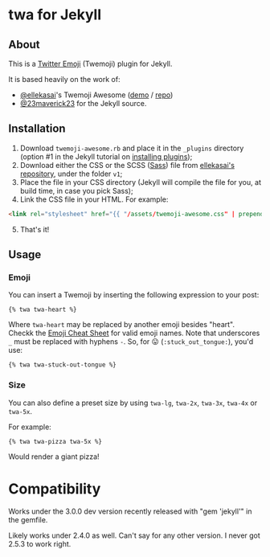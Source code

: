 # twa for Jekyll

## About

This is a [Twitter Emoji](https://twemoji.twitter.com/) (Twemoji) plugin for Jekyll.

It is based heavily on the work of:

- [@ellekasai](https://github.com/ellekasai)'s Twemoji Awesome ([demo](http://ellekasai.github.io/twemoji-awesome/) / [repo](https://github.com/ellekasai/twemoji-awesome))
- [@23maverick23](https://github.com/23maverick23) for the Jekyll source.


## Installation

1. Download `twemoji-awesome.rb` and place it in the `_plugins` directory (option #1 in the Jekyll tutorial on [installing plugins](https://jekyllrb.com/docs/plugins/installation/));
2. Download either the CSS or the SCSS ([Sass](https://sass-lang.com/)) file from [ellekasai's repository](https://github.com/ellekasai/twemoji-awesome), under the folder `v1`;
3. Place the file in your CSS directory (Jekyll will compile the file for you, at build time, in case you pick Sass);
4. Link the CSS file in your HTML. For example:
```html
<link rel="stylesheet" href="{{ "/assets/twemoji-awesome.css" | prepend: site.baseurl }}">
```
5. That's it!


## Usage

### Emoji
You can insert a Twemoji by inserting the following expression to your post:

```
{% twa twa-heart %}
```

Where `twa-heart` may be replaced by another emoji besides "heart". Checkk the [Emoji Cheat Sheet](https://www.webfx.com/tools/emoji-cheat-sheet/) for valid emoji names. Note that underscores `_` must be replaced with hyphens `-`. So, for :stuck_out_tongue: (`:stuck_out_tongue:`), you'd use:

```
{% twa twa-stuck-out-tongue %}
```

### Size
You can also define a preset size by using `twa-lg`, `twa-2x`, `twa-3x`, `twa-4x` or `twa-5x`.

For example:
```
{% twa twa-pizza twa-5x %}
```
Would render a giant pizza!


# Compatibility

Works under the 3.0.0 dev version recently released with "gem 'jekyll'" in the gemfile.

Likely works under 2.4.0 as well. Can't say for any other version. I never got 2.5.3 to work right.
